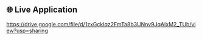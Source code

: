 ## 🌐 Live Application  
https://drive.google.com/file/d/1zxGckIqz2FmTa8b3UNnv9JqAIxM2_TUb/view?usp=sharing 

